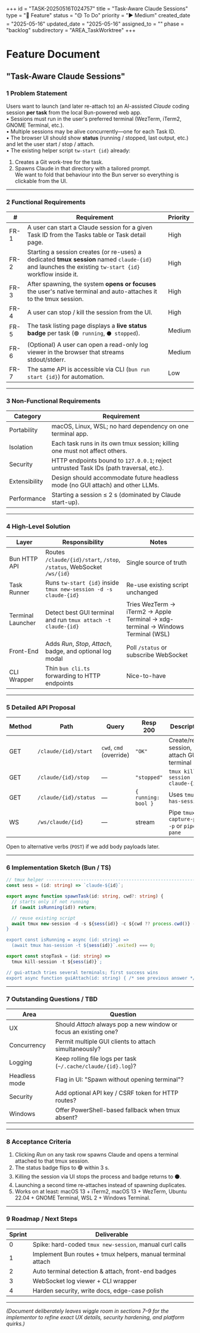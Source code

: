 +++
id = "TASK-20250516T024757"
title = "Task-Aware Claude Sessions"
type = "🌟 Feature"
status = "🟡 To Do"
priority = "▶️ Medium"
created_date = "2025-05-16"
updated_date = "2025-05-16"
assigned_to = ""
phase = "backlog"
subdirectory = "AREA_TaskWorktree"
+++

# Feature Document  
## "Task-Aware Claude Sessions"  

### 1 Problem Statement  
Users want to launch (and later re-attach to) an AI-assisted *Claude* coding session **per task** from the local Bun-powered web app.  
• Sessions must run in the user's preferred terminal (WezTerm, iTerm2, GNOME Terminal, etc.).  
• Multiple sessions may be alive concurrently—one for each Task ID.  
• The browser UI should show **status** (running / stopped, last output, etc.) and let the user start / stop / attach.  
• The existing helper script `tw-start {id}` already:  
  1. Creates a Git work-tree for the task.  
  2. Spawns Claude in that directory with a tailored prompt.  
We want to fold that behaviour into the Bun server so everything is clickable from the UI.

---

### 2 Functional Requirements  

| # | Requirement | Priority |
|---|-------------|:---|
| FR-1 | A user can start a Claude session for a given Task ID from the Tasks table or Task detail page. | High |
| FR-2 | Starting a session creates (or re-uses) a dedicated **tmux session** named `claude-{id}` and launches the existing `tw-start {id}` workflow inside it. | High |
| FR-3 | After spawning, the system **opens or focuses** the user's native terminal and auto-attaches it to the tmux session. | High |
| FR-4 | A user can stop / kill the session from the UI. | High |
| FR-5 | The task listing page displays a **live status badge** per task (`🟢 running`, `⚫️ stopped`). | Medium |
| FR-6 | (Optional) A user can open a read-only log viewer in the browser that streams stdout/stderr. | Medium |
| FR-7 | The same API is accessible via CLI (`bun run start {id}`) for automation. | Low |

---

### 3 Non-Functional Requirements  

| Category | Requirement |
|---|---|
| Portability | macOS, Linux, WSL; no hard dependency on one terminal app. |
| Isolation   | Each task runs in its own tmux session; killing one must not affect others. |
| Security    | HTTP endpoints bound to `127.0.0.1`; reject untrusted Task IDs (path traversal, etc.). |
| Extensibility | Design should accommodate future headless mode (no GUI attach) and other LLMs. |
| Performance | Starting a session ≤ 2 s (dominated by Claude start-up). |

---

### 4 High-Level Solution  

| Layer | Responsibility | Notes |
|---|---|---|
| Bun HTTP API | Routes `/claude/{id}/start`, `/stop`, `/status`, WebSocket `/ws/{id}` | Single source of truth |
| Task Runner | Runs `tw-start {id}` inside `tmux new-session -d -s claude-{id}` | Re-use existing script unchanged |
| Terminal Launcher | Detect best GUI terminal and run `tmux attach -t claude-{id}` | Tries WezTerm → iTerm2 → Apple Terminal → xdg-terminal → Windows Terminal (WSL) |
| Front-End | Adds *Run*, *Stop*, *Attach*, badge, and optional log modal | Poll `/status` or subscribe WebSocket |
| CLI Wrapper | Thin `bun cli.ts` forwarding to HTTP endpoints | Nice-to-have |

---

### 5 Detailed API Proposal  

| Method | Path | Query | Resp 200 | Description |
|---|---|---|---|---|
| GET | `/claude/{id}/start` | `cwd`, `cmd` (override) | `"OK"` | Create/reuse session, attach GUI terminal |
| GET | `/claude/{id}/stop` | — | `"stopped"` | `tmux kill-session -t claude-{id}` |
| GET | `/claude/{id}/status` | — | `{ running: bool }` | Uses `tmux has-session` |
| WS  | `/ws/claude/{id}` | — | stream | Pipe `tmux capture-pane ‑p` or `pipe-pane` |

Open to alternative verbs (`POST`) if we add body payloads later.

---

### 6 Implementation Sketch (Bun / TS)

```ts
// tmux helper -----------------------------------------------------------
const sess = (id: string) => `claude-${id}`;

export async function spawnTask(id: string, cwd?: string) {
  // starts only if not running
  if (await isRunning(id)) return;

  // reuse existing script
  await tmux new-session -d -s ${sess(id)} -c ${cwd ?? process.cwd()} -- tw-start ${id}`;
}

export const isRunning = async (id: string) =>
  (await tmux has-session -t ${sess(id)}`.exited) === 0;

export const stopTask = (id: string) =>
  tmux kill-session -t ${sess(id)}`;

// gui-attach tries several terminals; first success wins
export async function guiAttach(id: string) { /* see previous answer */ }
```

---

### 7 Outstanding Questions / TBD  

| Area | Question |
|---|---|
| UX | Should *Attach* always pop a new window or focus an existing one? |
| Concurrency | Permit multiple GUI clients to attach simultaneously? |
| Logging | Keep rolling file logs per task (`~/.cache/claude/{id}.log`)? |
| Headless mode | Flag in UI: "Spawn without opening terminal"? |
| Security | Add optional API key / CSRF token for HTTP routes? |
| Windows | Offer PowerShell-based fallback when tmux absent? |

---

### 8 Acceptance Criteria  

1. Clicking *Run* on any task row spawns Claude and opens a terminal attached to that tmux session.  
2. The status badge flips to 🟢 within 3 s.  
3. Killing the session via UI stops the process and badge returns to ⚫️.  
4. Launching a second time re-attaches instead of spawning duplicates.  
5. Works on at least: macOS 13 + iTerm2, macOS 13 + WezTerm, Ubuntu 22.04 + GNOME Terminal, WSL 2 + Windows Terminal.

---

### 9 Roadmap / Next Steps  

| Sprint | Deliverable |
|---|---|
| 0 | Spike: hard-coded `tmux new-session`, manual curl calls |
| 1 | Implement Bun routes + tmux helpers, manual terminal attach |
| 2 | Auto terminal detection & attach, front-end badges |
| 3 | WebSocket log viewer + CLI wrapper |
| 4 | Harden security, write docs, edge-case polish |

---

*(Document deliberately leaves wiggle room in sections 7–9 for the implementor to refine exact UX details, security hardening, and platform quirks.)*
